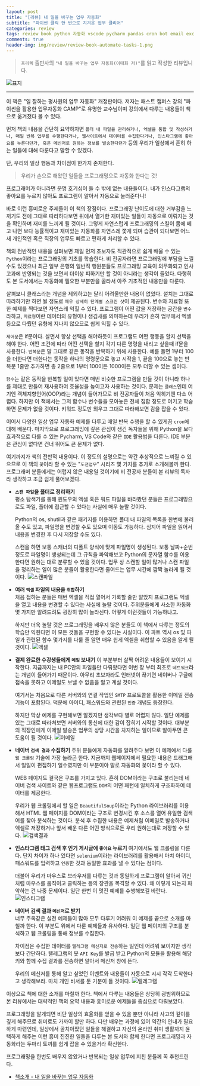 ```yaml
---  
layout: post  
title: "[리뷰] 내 일을 바꾸는 업무 자동화"  
subtitle: "파이썬 클릭 한 번으로 지겨운 업무 클리어"  
categories: review  
tags: review book python 자동화 vscode pycharm pandas cron bot email excel spread sheet crawling
comments: true  
header-img: img/review/review-book-automate-tasks-1.png
---  
```

  
> `프리렉` 출판사의 `"내 일을 바꾸는 업무 자동화(이태화 저)"`를 읽고 작성한 리뷰입니다.  

![표지](https://theorydb.github.io/assets/img/review/review-book-automate-tasks-1.png)  

---
이 책은 "일 잘하는 평사원의 업무 자동화" 개정판이다. 저자는 패스트 캠퍼스 강의 "파이썬을 활용한 업무자동화 CAMP"로 유명한 교수님이며 강의에서 다루는 내용들이 책으로 옮겨졌다 볼 수 있다. 

먼저 책의 내용을 간단히 요약하자면 `폴더 내 파일을 관리하거나, 엑셀을 통합 및 작성하거나, 매일 반복 업무를 수행한다거나, 웹사이트에서 데이터를 수집한다거나, 인스타그램에 좋아요를 누른다던가, 혹은 메신저로 원하는 정보를 발송한다던가` 등의 우리가 일상에서 흔히 하는 일들에 대해 다룬다고 말할 수 있겠다.

단, 우리의 일상 행동과 차이점이 한가지 존재한다. 
> 우리가 손으로 해왔던 일들을 프로그래밍으로 자동화 한다는 것!

프로그래머가 아니라면 분명 호기심이 들 수 밖에 없는 내용들이다. 내가 인스타그램의 좋아요를 누르지 않아도 프로그램이 알아서 자동으로 눌러준다니! 

바로 이런 흥미로운 주제들이 이 책의 장점이다. 프로그래밍 난이도에 대한 거부감을 느끼기도 전에 그대로 따라하다보면 위에서 열거한 재미있는 일들이 자동으로 이뤄지는 것을 확인하며 재미를 느끼게 될 것이다. 그렇게 자연스럽게 프로그래밍의 스킬이 몸에 베고 나면 보다 능률적이고 재미있는 자동화를 자연스레 쫓게 되며 습관이 되다보면 어느새 개인적인 혹은 직장의 업무도 빠르고 편하게 처리할 수 있다.

책의 전반적인 내용을 살펴보면 제일 먼저 초보자도 직관적으로 쉽게 배울 수 있는 `Python`이라는 프로그래밍의 기초를 학습한다. 비 전공자라면 프로그래밍에 부담을 느낄 수도 있겠으나 최근 일부 은행의 일반직 행원분들도 프로그래밍 교육이 의무화되고 인사 고과에 반영되는 것을 보면서 더이상 피하기만 할 것이 아니라는 생각이 들었다. 다행히도 본 도서에서는 자동화에 필요한 부분만을 골라서 아주 기초적인 내용만을 다룬다. 

살펴보니 클래스라는 개념을 제외하고는 달리 어려울만한 내용이 없었다. 설치는 그대로 따라하기만 하면 될 정도로 `매우 상세히 단계별 스크린 샷`이 제공된다. 변수와 자료형 또한 예제를 찍다보면 자연스레 익힐 수 있다. 프로그램이 어떤 값을 저장하는 공간을 `변수`라하고, `자료형`이란 데이터의 유형이나 생김새를 의미하는데 우리가 흔히 업무에서 엑셀 등으로 다뤘던 유형에 지나지 않으므로 쉽게 익힐 수 있다. 

`제어문`은 if문이다. 살면서 항상 선택을 해야하듯이 프로그램도 어떤 행동을 할지 선택을 해야 한다. 어떤 조건에 따라 어떤 선택을 할지 각기 다른 명령을 내리고 싶을때 if문을 사용한다. `반복문`은 말 그대로 같은 동작을 반복하기 위해 사용한다. 예를 들면 1부터 100을 더한다면 더한다는 동작을 하나의 명령문으로 놓고 시작을 1, 끝을 100으로 놓는 반복문 1줄만 추가하면 총 2줄으로 1부터 100이든 1000이든 모두 더할 수 있는 셈이다.

`함수`는 같은 동작을 반복할 일이 있다면 매번 비슷한 프로그램을 만들 것이 아니라 하나를 제대로 만들어 재사용하여 효율성을 높이고자 사용하는 것이다. 문제는 `클래스`인데 여기엔 객체지향언어(OOP)라는 개념이 들어가므로 비 전공자들이 처음 익히기엔 다소 어렵다. 하지만 이 책에서는 그저 함수나 변수들을 모아놓은 전체 집합 정도로 여기고 학습하면 문제가 없을 것이다. 키워드 정도만 외우고 그대로 따라해보면 감을 잡을 수 있다.

이어서 다양한 일상 업무 자동화 예제를 다루고 매일 반복 수행을 할 수 있게끔 `cron`에 대해 배운다. 마지막으로 프로그래밍에 깊은 관심이 생긴 독자들을 위해 Python을 보다 효과적으로 다룰 수 있는 Pycharm, VS Code와 같은 `IDE` 활용법을 다룬다. IDE 부분은 관심이 없다면 건너 뛰어도 큰 문제가 없다.

여기까지가 책의 전반적 내용이다. 이 정도의 설명으로는 약간 추상적으로 느껴질 수 있으므로 이 책의 `꽃`이라 할 수 있는 "`도전업무`" 시리즈 몇 가지를 추가로 소개해볼까 한다. 프로그래머 분들에게는 어렵지 않은 내용일 것이기에 비 전공자 분들이 본 리뷰의 독자라 생각하고 조금 쉽게 풀어보겠다.

* __`스캔 파일`을 폴더로 정리하기__  
  평소 탐색기를 통해 윈도우의 엑셀 혹은 워드 파일을 바라봤던 분들은 프로그래밍으로도 파일, 폴더에 접근할 수 있다는 사실에 매우 놀랄 것이다. 
  
  Python의 os, shutil과 같은 패키지를 이용하면 폴더 내 파일의 목록을 한번에 불러올 수도 있고, 파일명을 변경할 수도 있으며 이동도 가능하다. 심지어 파일을 읽어서 내용을 변경한 후 다시 저장할 수도 있다. 
  
  스캔을 하면 보통 스캐너의 디폴트 양식에 맞게 파일명이 생성된다. 보통 날짜+순번 정도로 파일명이 생성되는데 그 규칙을 파악해보고 Python의 문자열 함수를 이용한다면 원하는 대로 분류할 수 있을 것이다. 업무 상 스캔할 일이 많거나 스캔 파일을 정리하는 일이 많은 분들이 활용한다면 줄어드는 업무 시간에 깜짝 놀라게 될 것이다.
  ![스캔파일](https://theorydb.github.io/assets/img/review/review-book-automate-tasks-2.png)  

* __여러 `엑셀` 파일의 내용을 `취합`하기__  
  처음 접하는 분들은 매번 엑셀을 직접 열어서 기록할 줄만 알았지 프로그램도 엑셀을 열고 내용을 변경할 수 있다는 사실에 놀랄 것이다. 주위분들에게 사소한 자동화 몇 가지만 알려드려도 굉장히 많이 놀라신다. 어떻게 이런것들이 가능하냐고. 
  
  하지만 더욱 놀랄 것은 프로그래밍을 배우지 않은 분들도 이 책에서 다루는 정도의 학습만 익힌다면 이 모든 것들을 구현할 수 있다는 사실이다. 이 파트 역시 os 및 파일과 관련된 함수 몇가지를 다룰 줄 알면 매우 쉽게 엑셀을 취합할 수 있음을 알게 될 것이다.
  ![엑셀](https://theorydb.github.io/assets/img/review/review-book-automate-tasks-3.png)  

* __결제 완료한 수강생들에게 `메일` 보내기__
  이 부분부터 살짝 어려운 내용들이 보이기 시작한다. 지금까지는 내 PC안의 파일들만 다뤄왔다면 이번 장 부터 최초로 `네트워크`라는 개념이 들어가기 때문이다. 아무리 초보자라도 인터넷이 끊기면 네이버나 구글에 접속을 못하고 이메일도 보낼 수 없음을 알고 계실 것이다. 
  
  여기서는 처음으로 다른 서버와의 연결 작업인 `SMTP` 프로토콜을 활용한 이메일 전송 기능이 포함된다. 덕분에 아이디, 패스워드와 관련된 `인증` 개념도 등장한다. 
  
  하지만 막상 예제를 구현해보면 알겠지만 생각보다 별로 어렵지 않다. 일단 예제를 있는 그대로 따라쳐보면 서버와의 통신에 대한 감이 잡히기 시작할 것이다. 대부분의 직장인에게 이메일 발송은 업무의 상당 시간을 차지하는 일이므로 알아두면 큰 도움이 될 것이다.
  ![이메일](https://theorydb.github.io/assets/img/review/review-book-automate-tasks-4.png)  

* __네이버 `검색 결과` 수집하기__
  주위 분들에게 자동화를 알려주다 보면 이 예제에서 다룰 `웹 크롤링` 기술에 가장 놀라곤 한다. 지금까지 웹페이지에서 필요한 내용은 드래그해서 일일이 편집하기 일수였지만 이 부분이야 말로 자동화의 꽃이라 할 수 있다. 
  
  WEB 페이지도 결국은 구조를 가지고 있다. 흔히 DOM이라는 구조로 불리는데 네이버 검색 사이트와 같은 웹프로그램도 `DOM`의 어떤 패턴에 일치하게 구조화하여 데이터를 제공한다. 
  
  우리가 웹 크롤링에서 할 일은 `BeautifulSoup`이라는 Python 라이브러리를 이용해서 HTML 웹 페이지를 DOM이라는 구조로 변경시킨 후 소스를 열어 유일한 검색어를 찾아 분석하는 것이다. 분석 후 수집한 내용은 예제처럼 이메일로 발송하거나 엑셀로 저장하거나 앞서 배운 다른 어떤 방식으로든 우리 원하는대로 저장할 수 있다.
  ![검색결과](https://theorydb.github.io/assets/img/review/review-book-automate-tasks-5.png)  

* __인스타그램 태그 검색 후 인기 게시글에 `좋아요` 누르기__
  여기에서도 웹 크롤링을 다룬다. 단지 차이가 하나 있다면 `selenium`이라는 라이브러리를 활용해서 마치 아이디, 패스워드를 입력하고 `인증`한 것과 동일한 효과를 낼 수 있다는 점이다. 
  
  더불어 우리가 마우스로 브라우저를 다루는 것과 동일하게 프로그램이 알아서 귀신처럼 마우스를 움직이고 클릭하는 등의 장관을 목격할 수 있다. 왜 이렇게 되는지 파악하는 건 나중 문제이다. 일단 한번 이 멋진 예제를 수행해보길 바란다.
  ![인스타그램](https://theorydb.github.io/assets/img/review/review-book-automate-tasks-6.png)  

* __네이버 검색 결과 `메신저`로 받기__  
  너무 주옥같은 실전 예제들이 많아 모두 다루기 어려워 이 예제를 끝으로 소개를 마칠까 한다. 이 부분도 위에서 다룬 예제들과 유사하다. 일단 웹 페이지의 구조를 분석하고 웹 크롤링을 통해 정보를 수집한다. 
  
  차이점은 수집한 데이터를 `텔레그램 메신저로 전송`하는 일인데 어려워 보이지만 생각보다 간단하다. 텔레그램의 봇 `API Key`를 발급 받고 Python의 모듈을 활용해 해당키와 함께 수집 결과를 전송하면 알아서 메신저 창에 뜬다. 
  
  우리의 메신저를 통해 알고 싶었던 이벤트와 내용들이 자동으로 시시 각각 도착한다고 생각해보라. 마치 개인 비서를 둔 기분이 들 것이다.
  ![텔레그램](https://theorydb.github.io/assets/img/review/review-book-automate-tasks-7.png)  


이상으로 책에 대한 소개를 마칠까 한다. 책에서 다루는 내용들은 상당히 광범위하므로 본 리뷰에서는 대략적인 책의 요약 내용과 흥미로운 예제들을 중심으로 다뤄보았다. 

프로그래밍을 알게되면 비단 일상의 효율화를 얻을 수 있을 뿐만 아니라 사고의 깊이를 깊게 해주므로 취미로도 가까이 할만 하다. 다만 배우는 과정에 있어 약간의 인내가 필요하게 마련인데, 일상에서 골치아팠던 일들을 해결하고 자신의 온라인 취미 생활까지 윤택하게 해주는 이런 흥미 진진한 일들을 다루는 본 도서와 함께 한다면 프로그래밍과 자동화라는 두마리 토끼를 쉽게 잡을 수 있을거라 확신한다. 

프로그래밍을 한번도 배우지 않았거나 반복되는 일상 업무에 지친 분들께 꼭 추천드린다.

* [책소개 - 내 일을 바꾸는 업무 자동화](http://www.yes24.com/Product/Goods/90451960?scode=032&OzSrank=1)


